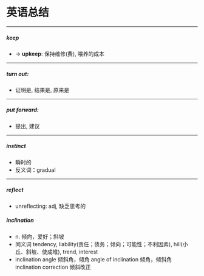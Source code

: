 # 英语总结
---
##### __keep__
* $\to$ __upkeep__: 保持维修(费), 喂养的成本

---
##### __turn out__: 
* 证明是, 结果是, 原来是
---
##### __put forward__: 
* 提出, 建议
---
##### __instinct__
* 瞬时的
* 反义词：gradual <!--([跳转参考](#reference))-->

---
##### __reflect__
* unreflecting: adj, 缺乏思考的

##### inclination
* n. 倾向，爱好；斜坡
* 同义词
tendency, liability(责任；债务；倾向；可能性；不利因素), hill(小丘、斜坡、使成堆), trend, interest
* inclination angle 倾斜角，倾角
angle of inclination 倾角，倾斜角
inclination correction 倾斜改正





<!--([inclination](#inclination))-->
